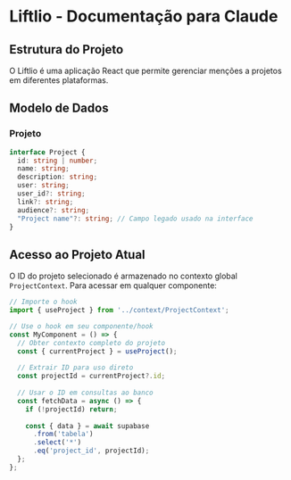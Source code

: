 # Liftlio - Documentação para Claude

## Estrutura do Projeto

O Liftlio é uma aplicação React que permite gerenciar menções a projetos em diferentes plataformas.

## Modelo de Dados

### Projeto

```typescript
interface Project {
  id: string | number;
  name: string;
  description: string;
  user: string;
  user_id?: string;
  link?: string;
  audience?: string;
  "Project name"?: string; // Campo legado usado na interface
}
```

## Acesso ao Projeto Atual

O ID do projeto selecionado é armazenado no contexto global `ProjectContext`. Para acessar em qualquer componente:

```typescript
// Importe o hook
import { useProject } from '../context/ProjectContext';

// Use o hook em seu componente/hook
const MyComponent = () => {
  // Obter contexto completo do projeto
  const { currentProject } = useProject();
  
  // Extrair ID para uso direto
  const projectId = currentProject?.id;
  
  // Usar o ID em consultas ao banco
  const fetchData = async () => {
    if (!projectId) return;
    
    const { data } = await supabase
      .from('tabela')
      .select('*')
      .eq('project_id', projectId);
  };
};
```
